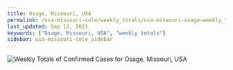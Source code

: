 ```yaml
---
title: Osage, Missouri, USA
permalink: /usa-missouri-cole/weekly_totals/usa-missouri-osage-weekly_totals.html
last_updated: Sep 12, 2021
keywords: ["Osage, Missouri, USA", "weekly totals"]
sidebar: usa-missouri-cole_sidebar
---
```


![Weekly Totals of Confirmed Cases for Osage, Missouri, USA](/covid_tracker/images/graphs/usa-missouri-osage-weekly_totals_graph.png)
